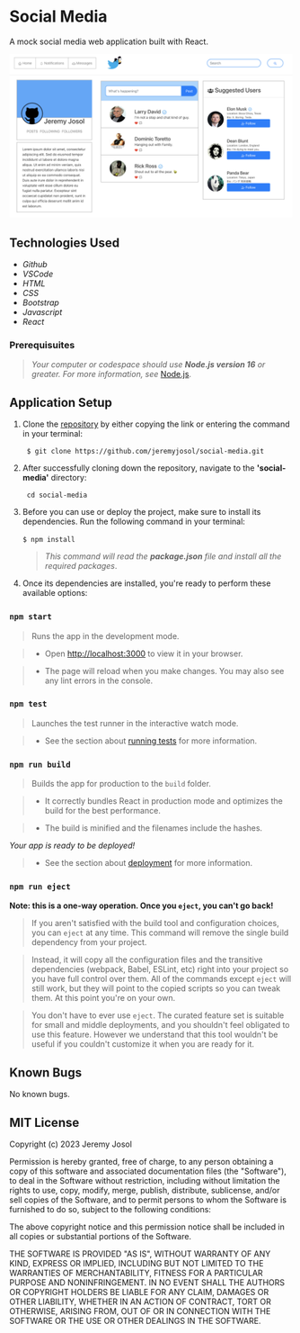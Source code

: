 # Social Media

A mock social media web application built with React.

<img src="./src/img/social-media.jpg">

## Technologies Used

* _Github_
* _VSCode_
* _HTML_
* _CSS_
* _Bootstrap_
* _Javascript_
* _React_

### Prerequisuites
> _Your computer or codespace should use **Node.js version 16** or greater. For more information, see_ [Node.js](https://nodejs.org/en).

## Application Setup

1. Clone the [repository](https://github.com/jeremyjosol/social-media) by either copying the link or entering the command in your terminal:
    ```
     $ git clone https://github.com/jeremyjosol/social-media.git
    ```
2. After successfully cloning down the repository, navigate to the **'social-media'** directory:
      ```
       cd social-media
      ```
3. Before you can use or deploy the project, make sure to install its dependencies. Run the following command in your terminal:

    `$ npm install`

    > _This command will read the **package.json** file and install all the required packages_.

4. Once its dependencies are installed, you're ready to perform these available options:
    
### `npm start`

> Runs the app in the development mode. 

> * Open [http://localhost:3000](http://localhost:3000) to view it in your browser. 

> * The page will reload when you make changes. You may also see any lint errors in the console.

### `npm test`

> Launches the test runner in the interactive watch mode.

> * See the section about [running tests](https://facebook.github.io/create-react-app/docs/running-tests) for more information.

### `npm run build`

> Builds the app for production to the `build` folder.

> * It correctly bundles React in production mode and optimizes the build for the best performance.

> * The build is minified and the filenames include the hashes.

_Your app is ready to be deployed!_

> * See the section about [deployment](https://facebook.github.io/create-react-app/docs/deployment) for more information.

### `npm run eject`

**Note: this is a one-way operation. Once you `eject`, you can't go back!**

> If you aren't satisfied with the build tool and configuration choices, you can `eject` at any time. This command will remove the single build dependency from your project.

> Instead, it will copy all the configuration files and the transitive dependencies (webpack, Babel, ESLint, etc) right into your project so you have full control over them. All of the commands except `eject` will still work, but they will point to the copied scripts so you can tweak them. At this point you're on your own.

> You don't have to ever use `eject`. The curated feature set is suitable for small and middle deployments, and you shouldn't feel obligated to use this feature. However we understand that this tool wouldn't be useful if you couldn't customize it when you are ready for it.

## Known Bugs
No known bugs.

## MIT License

Copyright (c) 2023 Jeremy Josol

Permission is hereby granted, free of charge, to any person obtaining a copy of this software and associated documentation files (the "Software"), to deal in the Software without restriction, including without limitation the rights to use, copy, modify, merge, publish, distribute, sublicense, and/or sell copies of the Software, and to permit persons to whom the Software is furnished to do so, subject to the following conditions:

The above copyright notice and this permission notice shall be included in all copies or substantial portions of the Software.

THE SOFTWARE IS PROVIDED "AS IS", WITHOUT WARRANTY OF ANY KIND, EXPRESS OR IMPLIED, INCLUDING BUT NOT LIMITED TO THE WARRANTIES OF MERCHANTABILITY, FITNESS FOR A PARTICULAR PURPOSE AND NONINFRINGEMENT. IN NO EVENT SHALL THE AUTHORS OR COPYRIGHT HOLDERS BE LIABLE FOR ANY CLAIM, DAMAGES OR OTHER LIABILITY, WHETHER IN AN ACTION OF CONTRACT, TORT OR OTHERWISE, ARISING FROM, OUT OF OR IN CONNECTION WITH THE SOFTWARE OR THE USE OR OTHER DEALINGS IN THE SOFTWARE.
